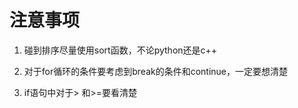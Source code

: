 # 注意事项
1. 碰到排序尽量使用sort函数，不论python还是c++

2. 对于for循环的条件要考虑到break的条件和continue，一定要想清楚

3. if语句中对于> 和>=要看清楚
